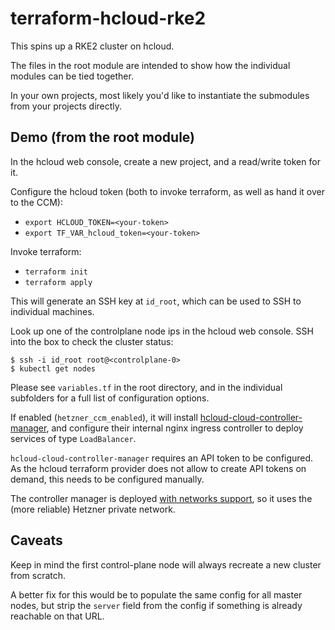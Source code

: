 # terraform-hcloud-rke2

This spins up a RKE2 cluster on hcloud.

The files in the root module are intended to show how the individual modules
can be tied together.

In your own projects, most likely you'd like to instantiate the submodules from
your projects directly.

## Demo (from the root module)
In the hcloud web console, create a new project, and a read/write token for it.

Configure the hcloud token (both to invoke terraform, as well as hand it over to the CCM):
 - `export HCLOUD_TOKEN=<your-token>`
 - `export TF_VAR_hcloud_token=<your-token>`

Invoke terraform:
 - `terraform init`
 - `terraform apply`

This will generate an SSH key at `id_root`, which can be used to SSH to
individual machines.

Look up one of the controlplane node ips in the hcloud web console.
SSH into the box to check the cluster status:

```shell
$ ssh -i id_root root@<controlplane-0>
$ kubectl get nodes
```

Please see `variables.tf` in the root directory, and in the individual
subfolders for a full list of configuration options.

If enabled (`hetzner_ccm_enabled`), it will install
[hcloud-cloud-controller-manager](https://github.com/hetznercloud/hcloud-cloud-controller-manager),
and configure their internal nginx ingress controller to deploy services of
type `LoadBalancer`.

`hcloud-cloud-controller-manager` requires an API token to be configured. As
the hcloud terraform provider does not allow to create API tokens on demand,
this needs to be configured manually.

The controller manager is deployed [with networks support](https://github.com/hetznercloud/hcloud-cloud-controller-manager/blob/master/docs/deploy_with_networks.md),
so it uses the (more reliable) Hetzner private network.

## Caveats
Keep in mind the first control-plane node will always recreate a new cluster
from scratch.

A better fix for this would be to populate the same config for all master
nodes, but strip the `server` field from the config if something is already
reachable on that URL.
